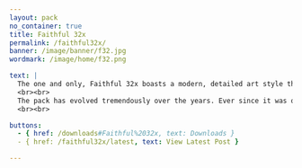 ```yaml
---
layout: pack
no_container: true
title: Faithful 32x
permalink: /faithful32x/
banner: /image/banner/f32.jpg
wordmark: /image/home/f32.png

text: |
  The one and only, Faithful 32x boasts a modern, detailed art style that focuses on reimagining textures instead of simply redrawing them, taking full advantage of the higher resolution. Its notable features include a limited palette and a strive for consistency.
  <br><br>
  The pack has evolved tremendously over the years. Ever since it was originally started by Vattic all the way back in 2010, it has become a cultural icon and has been enjoyed by millions of Minecraft players. Ready to become one of them?
  <br><br>

buttons:
  - { href: /downloads#Faithful%2032x, text: Downloads }
  - { href: /faithful32x/latest, text: View Latest Post }

---
```

